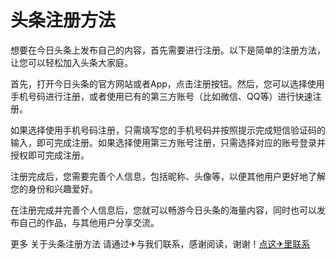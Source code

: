 # 头条注册方法

想要在今日头条上发布自己的内容，首先需要进行注册。以下是简单的注册方法，让您可以轻松加入头条大家庭。

首先，打开今日头条的官方网站或者App，点击注册按钮。然后，您可以选择使用手机号码进行注册，或者使用已有的第三方账号（比如微信、QQ等）进行快速注册。

如果选择使用手机号码注册，只需填写您的手机号码并按照提示完成短信验证码的输入，即可完成注册。如果选择使用第三方账号注册，只需选择对应的账号登录并授权即可完成注册。

注册完成后，您需要完善个人信息，包括昵称、头像等，以便其他用户更好地了解您的身份和兴趣爱好。

在注册完成并完善个人信息后，您就可以畅游今日头条的海量内容，同时也可以发布自己的作品，与其他用户分享交流。

更多 关于头条注册方法 请通过✈与我们联系，感谢阅读，谢谢！[点这✈里联系](https://ss.k02.cc)